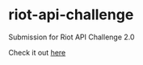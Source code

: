 # riot-api-challenge
Submission for Riot API Challenge 2.0

Check it out [here](http://bjkomer.github.io/riot-api-challenge)